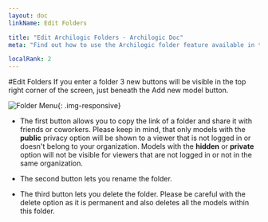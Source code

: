 ```yaml
---
layout: doc
linkName: Edit Folders

title: "Edit Archilogic Folders - Archilogic Doc"
meta: "Find out how to use the Archilogic folder feature available in the dashboard. It will help you keep your 3D models organized."

localRank: 2
---
```


#Edit Folders
If you enter a folder 3 new buttons will be visible in the top right corner of the screen, just beneath the Add new model button.

![Folder Menu]({{site.path}}/assets/images/Platform-Folder-Menu.jpg){: .img-responsive}

* The first button allows you to copy the link of a folder and share it with friends or coworkers. Please keep in mind, that only models with the **public** privacy option will be shown to a viewer that is not logged in or doesn't belong to your organization. Models with the **hidden** or **private** option will not be visible for viewers that are not logged in or not in the same organization.

* The second button lets you rename the folder.

* The third button lets you delete the folder. Please be careful with the delete option as it is permanent and also deletes all the models within this folder.
